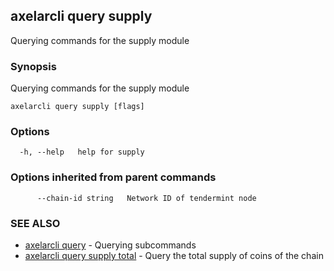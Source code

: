 ## axelarcli query supply

Querying commands for the supply module

### Synopsis

Querying commands for the supply module

```
axelarcli query supply [flags]
```

### Options

```
  -h, --help   help for supply
```

### Options inherited from parent commands

```
      --chain-id string   Network ID of tendermint node
```

### SEE ALSO

- [axelarcli query](axelarcli_query.md)	 - Querying subcommands
- [axelarcli query supply total](axelarcli_query_supply_total.md)	 - Query the total supply of coins of the chain
